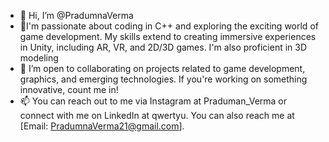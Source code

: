 - 👋 Hi, I’m @PradumnaVerma
- 👀I'm passionate about coding in C++ and exploring the exciting world of game development. My skills extend to creating immersive experiences in Unity, including AR, VR, and 2D/3D games. I'm also proficient in 
     3D modeling 
- 💞️ I’m open to collaborating on projects related to game development, graphics, and emerging technologies. If you're working on something innovative, count me in!
- 📫 You can reach out to me via Instagram at Praduman_Verma or connect with me on LinkedIn at qwertyu. You can also reach me at [Email: PradumnaVerma21@gmail.com].

<!---
PradumnaVerma/PradumnaVerma is a ✨ special ✨ repository because its `README.md` (this file) appears on your GitHub profile.
You can click the Preview link to take a look at your changes.
--->
